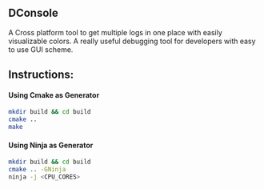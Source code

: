 ## DConsole

A Cross platform tool to get multiple logs in one place with easily visualizable colors.
A really useful debugging tool for developers with easy to use GUI scheme.


## Instructions:

#### Using Cmake as Generator
```sh
mkdir build && cd build
cmake ..
make
```

#### Using Ninja as Generator
```sh
mkdir build && cd build
cmake .. -GNinja
ninja -j <CPU_CORES>
```
